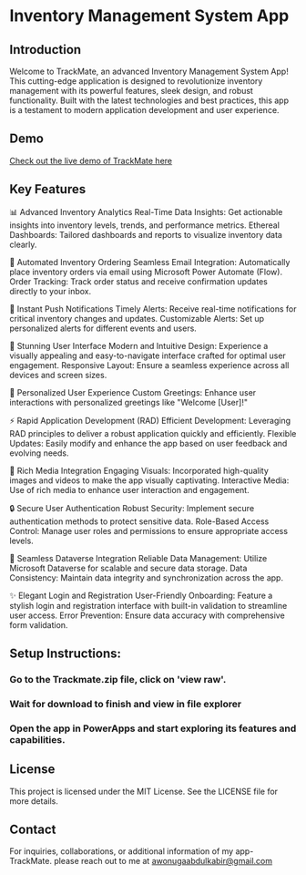 # Inventory Management System App

## Introduction
Welcome to TrackMate, an advanced Inventory Management System App! This cutting-edge application is designed to revolutionize inventory management with its powerful features, sleek design, and robust functionality. Built with the latest technologies and best practices, this app is a testament to modern application development and user experience.

## Demo
[Check out the live demo of TrackMate here](https://youtu.be/EGWLZp7LCUk?si=1Vfu8gcLVWoeNxU9)

## Key Features
📊 Advanced Inventory Analytics
Real-Time Data Insights: Get actionable insights into inventory levels, trends, and performance metrics.
Ethereal Dashboards: Tailored dashboards and reports to visualize inventory data clearly.

📧 Automated Inventory Ordering
Seamless Email Integration: Automatically place inventory orders via email using Microsoft Power Automate (Flow).
Order Tracking: Track order status and receive confirmation updates directly to your inbox.

🔔 Instant Push Notifications
Timely Alerts: Receive real-time notifications for critical inventory changes and updates.
Customizable Alerts: Set up personalized alerts for different events and users.

🎨 Stunning User Interface
Modern and Intuitive Design: Experience a visually appealing and easy-to-navigate interface crafted for optimal user engagement.
Responsive Layout: Ensure a seamless experience across all devices and screen sizes.

👤 Personalized User Experience
Custom Greetings: Enhance user interactions with personalized greetings like "Welcome [User]!"

⚡ Rapid Application Development (RAD)
Efficient Development: Leveraging RAD principles to deliver a robust application quickly and efficiently.
Flexible Updates: Easily modify and enhance the app based on user feedback and evolving needs.

🌟 Rich Media Integration
Engaging Visuals: Incorporated high-quality images and videos to make the app visually captivating.
Interactive Media: Use of rich media to enhance user interaction and engagement.

🔒 Secure User Authentication
Robust Security: Implement secure authentication methods to protect sensitive data.
Role-Based Access Control: Manage user roles and permissions to ensure appropriate access levels.

💾 Seamless Dataverse Integration
Reliable Data Management: Utilize Microsoft Dataverse for scalable and secure data storage.
Data Consistency: Maintain data integrity and synchronization across the app.

✨ Elegant Login and Registration
User-Friendly Onboarding: Feature a stylish login and registration interface with built-in validation to streamline user access.
Error Prevention: Ensure data accuracy with comprehensive form validation.

## Setup Instructions:
### Go to the Trackmate.zip file, click on 'view raw'.
### Wait for download to finish and view in file explorer
### Open the app in PowerApps and start exploring its features and capabilities.

## License
This project is licensed under the MIT License. See the LICENSE file for more details.

## Contact
For inquiries, collaborations, or additional information of my app- TrackMate. please reach out to me at awonugaabdulkabir@gmail.com
